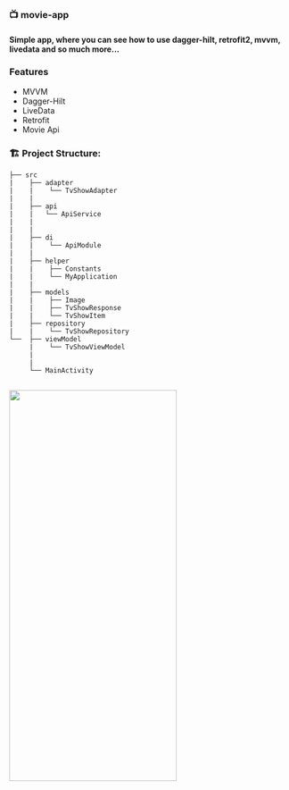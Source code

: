 ### 📺 movie-app
#### Simple app, where you can see how to use dagger-hilt, retrofit2, mvvm, livedata and so much more...

### Features
- MVVM
- Dagger-Hilt
- LiveData
- Retrofit
- Movie Api

### 🏗️ Project Structure:
````
├── src
|    ├── adapter
|    |    └── TvShowAdapter
|    |  
|    ├── api
|    |   └── ApiService
|    |   
|    |
|    ├── di
|    |    └── ApiModule
|    |
|    ├── helper
|    |    ├── Constants
|    |    └── MyApplication
|    |
|    ├── models
|    |    ├── Image
|    |    ├── TvShowResponse
|    |    └── TvShowItem
|    ├── repository
|    |    └── TvShowRepository
└──  ├── viewModel
     |    └── TvShowViewModel
     |
     |
     └── MainActivity
     
````
<img src="https://github.com/oybekjon94/movie-app/assets/91370134/b8ea8406-10ca-4536-9da5-b9c21f635556"  width="300" height="700" />


